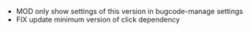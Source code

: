 * MOD only show settings of this version in bugcode-manage settings
 * FIX update minimum version of click dependency
